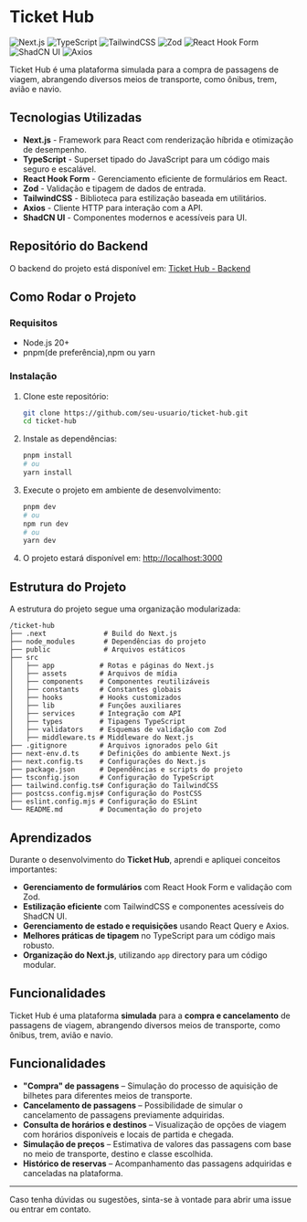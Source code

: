 # Ticket Hub

![Next.js](https://img.shields.io/badge/Next.js-000?style=for-the-badge&logo=nextdotjs&logoColor=white)
![TypeScript](https://img.shields.io/badge/TypeScript-3178C6?style=for-the-badge&logo=typescript&logoColor=white)
![TailwindCSS](https://img.shields.io/badge/TailwindCSS-06B6D4?style=for-the-badge&logo=tailwindcss&logoColor=white)
![Zod](https://img.shields.io/badge/Zod-8B5CF6?style=for-the-badge)
![React Hook Form](https://img.shields.io/badge/React%20Hook%20Form-EC5990?style=for-the-badge&logo=reacthookform&logoColor=white)
![ShadCN UI](https://img.shields.io/badge/ShadCN%20UI-000000?style=for-the-badge)
![Axios](https://img.shields.io/badge/Axios-5A29E4?style=for-the-badge)

Ticket Hub é uma plataforma simulada para a compra de passagens de viagem, abrangendo diversos meios de transporte, como ônibus, trem, avião e navio.

## Tecnologias Utilizadas

- **Next.js** - Framework para React com renderização híbrida e otimização de desempenho.
- **TypeScript** - Superset tipado do JavaScript para um código mais seguro e escalável.
- **React Hook Form** - Gerenciamento eficiente de formulários em React.
- **Zod** - Validação e tipagem de dados de entrada.
- **TailwindCSS** - Biblioteca para estilização baseada em utilitários.
- **Axios** - Cliente HTTP para interação com a API.
- **ShadCN UI** - Componentes modernos e acessíveis para UI.

## Repositório do Backend

O backend do projeto está disponível em:
[Ticket Hub - Backend](https://github.com/cibatech/TicketHubAPI)

## Como Rodar o Projeto

### Requisitos
- Node.js 20+
- pnpm(de preferência),npm ou yarn 

### Instalação

1. Clone este repositório:
   ```bash
   git clone https://github.com/seu-usuario/ticket-hub.git
   cd ticket-hub
   ```

2. Instale as dependências:
   ```bash
   pnpm install
   # ou
   yarn install
   ```

3. Execute o projeto em ambiente de desenvolvimento:
   ```bash
   pnpm dev
   # ou
   npm run dev
   # ou
   yarn dev
   ```

5. O projeto estará disponível em: [http://localhost:3000](http://localhost:3000)

## Estrutura do Projeto

A estrutura do projeto segue uma organização modularizada:

```
/ticket-hub
├── .next              # Build do Next.js
├── node_modules       # Dependências do projeto
├── public             # Arquivos estáticos
├── src
│   ├── app           # Rotas e páginas do Next.js
│   ├── assets        # Arquivos de mídia
│   ├── components    # Componentes reutilizáveis
│   ├── constants     # Constantes globais
│   ├── hooks         # Hooks customizados
│   ├── lib           # Funções auxiliares
│   ├── services      # Integração com API
│   ├── types         # Tipagens TypeScript
│   ├── validators    # Esquemas de validação com Zod
│   ├── middleware.ts # Middleware do Next.js
├── .gitignore        # Arquivos ignorados pelo Git
├── next-env.d.ts     # Definições do ambiente Next.js
├── next.config.ts    # Configurações do Next.js
├── package.json      # Dependências e scripts do projeto
├── tsconfig.json     # Configuração do TypeScript
├── tailwind.config.ts# Configuração do TailwindCSS
├── postcss.config.mjs# Configuração do PostCSS
├── eslint.config.mjs # Configuração do ESLint
└── README.md         # Documentação do projeto
```

## Aprendizados

Durante o desenvolvimento do **Ticket Hub**, aprendi e apliquei conceitos importantes:
- **Gerenciamento de formulários** com React Hook Form e validação com Zod.
- **Estilização eficiente** com TailwindCSS e componentes acessíveis do ShadCN UI.
- **Gerenciamento de estado e requisições** usando React Query e Axios.
- **Melhores práticas de tipagem** no TypeScript para um código mais robusto.
- **Organização do Next.js**, utilizando `app` directory para um código modular.

## Funcionalidades

Ticket Hub é uma plataforma **simulada** para a **compra e cancelamento** de passagens de viagem, abrangendo diversos meios de transporte, como ônibus, trem, avião e navio.  

## Funcionalidades  

- **"Compra" de passagens** – Simulação do processo de aquisição de bilhetes para diferentes meios de transporte.  
- **Cancelamento de passagens** – Possibilidade de simular o cancelamento de passagens previamente adquiridas.  
- **Consulta de horários e destinos** – Visualização de opções de viagem com horários disponíveis e locais de partida e chegada.  
- **Simulação de preços** – Estimativa de valores das passagens com base no meio de transporte, destino e classe escolhida.  
- **Histórico de reservas** – Acompanhamento das passagens adquiridas e canceladas na plataforma.

---

Caso tenha dúvidas ou sugestões, sinta-se à vontade para abrir uma issue ou entrar em contato.




